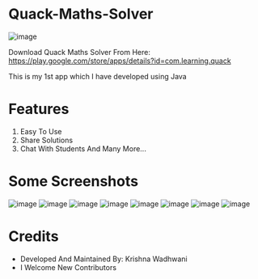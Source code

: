 # Quack-Maths-Solver

![image](https://user-images.githubusercontent.com/61587047/123534837-ae2b9200-d73d-11eb-883e-e50f13b91ffc.png)

Download Quack Maths Solver From Here: https://play.google.com/store/apps/details?id=com.learning.quack

This is my 1st app which I have developed using Java

# Features

1) Easy To Use
2) Share Solutions
3) Chat With Students
And Many More...

# Some Screenshots

![image](https://user-images.githubusercontent.com/61587047/123534870-e59a3e80-d73d-11eb-83a5-99fd3cce0bd1.png)
![image](https://user-images.githubusercontent.com/61587047/123534878-ef23a680-d73d-11eb-98f1-ab57739657cb.png)
![image](https://user-images.githubusercontent.com/61587047/123534890-f8147800-d73d-11eb-8641-8919cc72c0d4.png)
![image](https://user-images.githubusercontent.com/61587047/123534895-ffd41c80-d73d-11eb-859c-ccf0bfed0f9b.png)
![image](https://user-images.githubusercontent.com/61587047/123534897-04003a00-d73e-11eb-870e-a39f26d37fa3.png)
![image](https://user-images.githubusercontent.com/61587047/123534901-0793c100-d73e-11eb-866a-ba61a9a9f2a4.png)
![image](https://user-images.githubusercontent.com/61587047/123534908-15494680-d73e-11eb-8dc0-c96a4db597ec.png)
![image](https://user-images.githubusercontent.com/61587047/123534910-18443700-d73e-11eb-8e7f-5f2bfc2c8285.png)
 
 # Credits
 - Developed And Maintained By: Krishna Wadhwani
 - I Welcome New Contributors
